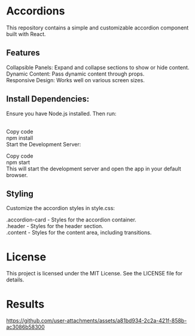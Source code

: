 # Accordions

This repository contains a simple and customizable accordion component built with React.

## Features
Collapsible Panels: Expand and collapse sections to show or hide content.<br>
Dynamic Content: Pass dynamic content through props.<br>
Responsive Design: Works well on various screen sizes.<br>

## Install Dependencies:

Ensure you have Node.js installed. Then run:<br>

<br>
Copy code<br>
npm install<br>
Start the Development Server:<br>


Copy code<br>
npm start<br>
This will start the development server and open the app in your default browser.<br>

## Styling
Customize the accordion styles in style.css:<br>

.accordion-card - Styles for the accordion container.<br>
.header - Styles for the header section.<br>
.content - Styles for the content area, including transitions.<br>
# License
This project is licensed under the MIT License. See the LICENSE file for details.<br>

# Results

https://github.com/user-attachments/assets/a81bd934-2c2a-421f-858b-ac3086b58300




